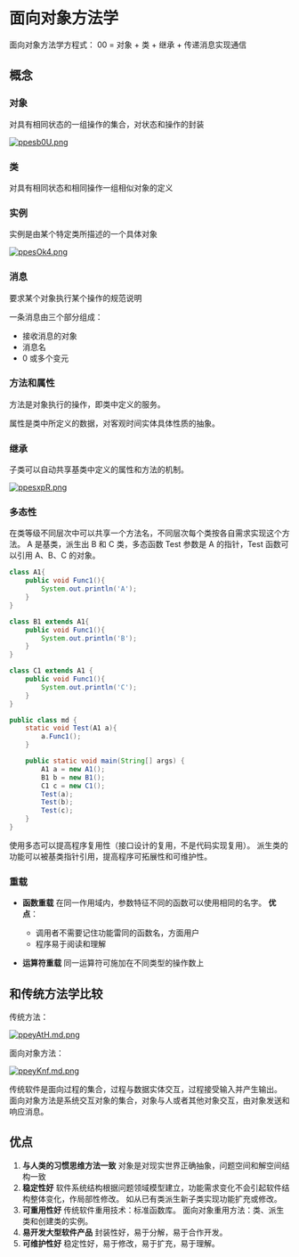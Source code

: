 # 面向对象方法学

面向对象方法学方程式：
00 = 对象 + 类 + 继承 + 传递消息实现通信

## 概念

### 对象

对具有相同状态的一组操作的集合，对状态和操作的封装

[![ppesb0U.png](https://s1.ax1x.com/2023/03/08/ppesb0U.png)](https://imgse.com/i/ppesb0U)

### 类

对具有相同状态和相同操作一组相似对象的定义

### 实例

实例是由某个特定类所描述的一个具体对象

[![ppesOk4.png](https://s1.ax1x.com/2023/03/08/ppesOk4.png)](https://imgse.com/i/ppesOk4)

### 消息

要求某个对象执行某个操作的规范说明

一条消息由三个部分组成：

- 接收消息的对象
- 消息名
- 0 或多个变元

### 方法和属性

方法是对象执行的操作，即类中定义的服务。

属性是类中所定义的数据，对客观时间实体具体性质的抽象。

### 继承

子类可以自动共享基类中定义的属性和方法的机制。

[![ppesxpR.png](https://s1.ax1x.com/2023/03/08/ppesxpR.png)](https://imgse.com/i/ppesxpR)

### 多态性

在类等级不同层次中可以共享一个方法名，不同层次每个类按各自需求实现这个方法。
A 是基类，派生出 B 和 C 类，多态函数 Test 参数是 A 的指针，Test 函数可以引用 A、B、C 的对象。

```java
class A1{
    public void Func1(){
        System.out.println('A');
    }
}

class B1 extends A1{
    public void Func1(){
        System.out.println('B');
    }
}

class C1 extends A1 {
    public void Func1(){
        System.out.println('C');
    }
}

public class md {
    static void Test(A1 a){
        a.Func1();
    }

    public static void main(String[] args) {
        A1 a = new A1();
        B1 b = new B1();
        C1 c = new C1();
        Test(a);
        Test(b);
        Test(c);
    }
}
```

使用多态可以提高程序复用性（接口设计的复用，不是代码实现复用）。
派生类的功能可以被基类指针引用，提高程序可拓展性和可维护性。

### 重载

- **函数重载**
  在同一作用域内，参数特征不同的函数可以使用相同的名字。
  **优点**：

  - 调用者不需要记住功能雷同的函数名，方面用户
  - 程序易于阅读和理解

- **运算符重载**
  同一运算符可施加在不同类型的操作数上

## 和传统方法学比较

传统方法：

[![ppeyAtH.md.png](https://s1.ax1x.com/2023/03/08/ppeyAtH.md.png)](https://imgse.com/i/ppeyAtH)

面向对象方法：

[![ppeyKnf.md.png](https://s1.ax1x.com/2023/03/08/ppeyKnf.md.png)](https://imgse.com/i/ppeyKnf)

传统软件是面向过程的集合，过程与数据实体交互，过程接受输入并产生输出。
面向对象方法是系统交互对象的集合，对象与人或者其他对象交互，由对象发送和响应消息。

## 优点

1. **与人类的习惯思维方法一致**
   对象是对现实世界正确抽象，问题空间和解空间结构一致
2. **稳定性好**
   软件系统结构根据问题领域模型建立，功能需求变化不会引起软件结构整体变化，作局部性修改。
   如从已有类派生新子类实现功能扩充或修改。
3. **可重用性好**
   传统软件重用技术：标准函数库。
   面向对象重用方法：类、派生类和创建类的实例。
4. **易开发大型软件产品**
   封装性好，易于分解，易于合作开发。
5. **可维护性好**
   稳定性好，易于修改，易于扩充，易于理解。
